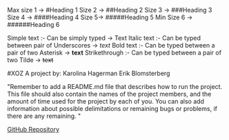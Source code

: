 Max size 1 → #Heading 1
Size 2 → ##Heading 2
Size 3 → ###Heading 3
Size 4 → ####Heading 4
Size 5→ #####Heading 5
Min Size 6 → ######Heading 6

Simple text :- Can be simply typed → Text
Italic text :- Can be typed between pair of Underscores → _text_
Bold text :- Can be typed between a pair of two Asterisk → **text**
Strikethrough :- Can be typed between a pair of two Tilde → ~~text~~

#XOZ
A project by:
Karolina Hagerman
Erik Blomsterberg



"Remember to add a README.md file that describes how to run the project. This file should also contain the names of the project members, and the amount of time used for the project by each of you. You can also add information about possible delimitations or remaining bugs or problems, if there are any remaining. "

[GitHub Repository](https://github.com/KarolinaHagerman/UI2)
